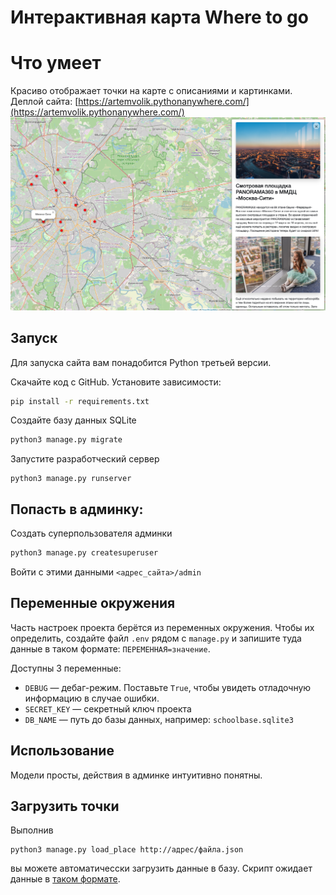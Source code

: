 # Интерактивная карта Where to go
# Что умеет
Красиво отображает точки на карте с описаниями и картинками.
Деплой сайта: 
[https://artemvolik.pythonanywhere.com/](https://artemvolik.pythonanywhere.com/)  
![screenshot](/main.png?raw=true)  


## Запуск

Для запуска сайта вам понадобится Python третьей версии.

Скачайте код с GitHub. Установите зависимости:

```sh
pip install -r requirements.txt
```

Создайте базу данных SQLite

```sh
python3 manage.py migrate
```

Запустите разработческий сервер

```
python3 manage.py runserver
```
## Попасть в админку:

Создать суперпользователя админки 
```sh
python3 manage.py createsuperuser
```
Войти с этими данными `<адрес_сайта>/admin`

## Переменные окружения

Часть настроек проекта берётся из переменных окружения. Чтобы их определить, создайте файл `.env` рядом с `manage.py` и запишите туда данные в таком формате: `ПЕРЕМЕННАЯ=значение`.

Доступны 3 переменные:
- `DEBUG` — дебаг-режим. Поставьте `True`, чтобы увидеть отладочную информацию в случае ошибки.
- `SECRET_KEY` — секретный ключ проекта
- `DB_NAME` — путь до базы данных, например: `schoolbase.sqlite3`

## Использование
Модели просты, действия в админке интуитивно понятны.

## Загрузить точки 
Выполнив 
```shell
python3 manage.py load_place http://адрес/файла.json
```
вы можете автоматичесски загрузить данные в базу. Скрипт ожидает данные в [таком формате](https://raw.githubusercontent.com/devmanorg/where-to-go-places/master/places/%D0%9B%D0%BE%D0%BF%D0%B0%D1%82%D0%B8%D0%BD%D1%81%D0%BA%D0%B8%D0%B9%20%D1%80%D1%83%D0%B4%D0%BD%D0%B8%D0%BA.json).


